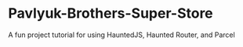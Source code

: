 # Pavlyuk-Brothers-Super-Store
A fun project tutorial for using HauntedJS, Haunted Router, and Parcel
